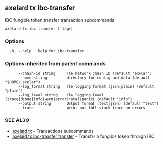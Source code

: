 ## axelard tx ibc-transfer

IBC fungible token transfer transaction subcommands

```
axelard tx ibc-transfer [flags]
```

### Options

```
  -h, --help   help for ibc-transfer
```

### Options inherited from parent commands

```
      --chain-id string     The network chain ID (default "axelar")
      --home string         directory for config and data (default "$HOME/.axelar")
      --log_format string   The logging format (json|plain) (default "plain")
      --log_level string    The logging level (trace|debug|info|warn|error|fatal|panic) (default "info")
      --output string       Output format (text|json) (default "text")
      --trace               print out full stack trace on errors
```

### SEE ALSO

- [axelard tx](/cli-docs/v0_32_0/axelard_tx) - Transactions subcommands
- [axelard tx ibc-transfer transfer](/cli-docs/v0_32_0/axelard_tx_ibc-transfer_transfer) - Transfer a fungible token through IBC
